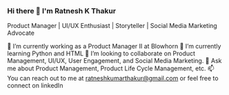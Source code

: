 ### Hi there 👋 I'm Ratnesh K Thakur

Product Manager | UI/UX Enthusiast | Storyteller | Social Media Marketing Advocate


🔭 I’m currently working as a Product Manager II at Blowhorn
 🌱 I’m currently learning Python and HTML
 👯 I’m looking to collaborate on Product Management, UI/UX, User Engagement, and Social Media Marketing.
 💬 Ask me about Product Management, Product Life Cycle Management, etc.
 📫 You can reach out to me at ratneshkumarthakur@gmail.com or feel free to connect on linkedIn
